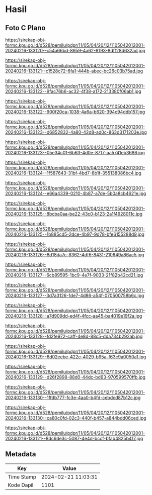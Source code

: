 # Hasil

## Foto C Plano

https://sirekap-obj-formc.kpu.go.id/d528/pemilu/pdpr/11/05/04/20/12/1105042012001-20240216-133120--c54a66bd-8959-4a62-8193-8dff28d632ad.jpg

https://sirekap-obj-formc.kpu.go.id/d528/pemilu/pdpr/11/05/04/20/12/1105042012001-20240216-133121--c1528c72-6fa1-444b-abec-bc26c03b75ad.jpg

https://sirekap-obj-formc.kpu.go.id/d528/pemilu/pdpr/11/05/04/20/12/1105042012001-20240216-133122--9fac76b6-ac32-4f38-a172-213380f06ab1.jpg

https://sirekap-obj-formc.kpu.go.id/d528/pemilu/pdpr/11/05/04/20/12/1105042012001-20240216-133122--900f20ca-1038-4a6a-b620-394c94ddb157.jpg

https://sirekap-obj-formc.kpu.go.id/d528/pemilu/pdpr/11/05/04/20/12/1105042012001-20240216-133123--d6852832-4a80-42d8-ad0c-863d3171203e.jpg

https://sirekap-obj-formc.kpu.go.id/d528/pemilu/pdpr/11/05/04/20/12/1105042012001-20240216-133123--05e34c01-6b63-4d0e-8717-aa5741eb3686.jpg

https://sirekap-obj-formc.kpu.go.id/d528/pemilu/pdpr/11/05/04/20/12/1105042012001-20240216-133124--1f587643-31bf-4bd7-8b1f-355138086bc4.jpg

https://sirekap-obj-formc.kpu.go.id/d528/pemilu/pdpr/11/05/04/20/12/1105042012001-20240216-133124--e66a4339-0210-4b87-a7de-5b0a8cb4621e.jpg

https://sirekap-obj-formc.kpu.go.id/d528/pemilu/pdpr/11/05/04/20/12/1105042012001-20240216-133125--8bcba0aa-be22-43c0-b123-2a1f4928011c.jpg

https://sirekap-obj-formc.kpu.go.id/d528/pemilu/pdpr/11/05/04/20/12/1105042012001-20240216-133125--1b885cd5-2dce-4b97-9d78-bfe6155288d9.jpg

https://sirekap-obj-formc.kpu.go.id/d528/pemilu/pdpr/11/05/04/20/12/1105042012001-20240216-133126--8d18da7c-8362-4df6-8431-210649a86ac5.jpg

https://sirekap-obj-formc.kpu.go.id/d528/pemilu/pdpr/11/05/04/20/12/1105042012001-20240216-133127--6cb89595-1bc9-4e7f-9033-21f82b42cd21.jpg

https://sirekap-obj-formc.kpu.go.id/d528/pemilu/pdpr/11/05/04/20/12/1105042012001-20240216-133127--3d7a3126-1de7-4d86-a54f-070500758b6c.jpg

https://sirekap-obj-formc.kpu.go.id/d528/pemilu/pdpr/11/05/04/20/12/1105042012001-20240216-133128--a7d909dd-ed4f-4fcc-aa45-ba4019e19f2a.jpg

https://sirekap-obj-formc.kpu.go.id/d528/pemilu/pdpr/11/05/04/20/12/1105042012001-20240216-133128--fd2fe972-caff-4e8d-88c5-dda734b292ab.jpg

https://sirekap-obj-formc.kpu.go.id/d528/pemilu/pdpr/11/05/04/20/12/1105042012001-20240216-133129--6d02eebe-422e-4029-b95a-f63c9a0050a1.jpg

https://sirekap-obj-formc.kpu.go.id/d528/pemilu/pdpr/11/05/04/20/12/1105042012001-20240216-133129--d26f2898-88d0-44dc-bd63-970599570ffb.jpg

https://sirekap-obj-formc.kpu.go.id/d528/pemilu/pdpr/11/05/04/20/12/1105042012001-20240216-133130--1ffdb777-fc3e-4aa0-b4fd-cebdcd87b12c.jpg

https://sirekap-obj-formc.kpu.go.id/d528/pemilu/pdpr/11/05/04/20/12/1105042012001-20240216-133130--ca80c0fd-02c3-440f-b457-a844bdd06ced.jpg

https://sirekap-obj-formc.kpu.go.id/d528/pemilu/pdpr/11/05/04/20/12/1105042012001-20240216-133121--8dc6de3c-5087-4e4d-bccf-bfab4825b417.jpg


## Metadata

| Key        | Value               |
| ---------- | ------------------- |
| Time Stamp | 2024-02-21 11:03:31 |
| Kode Dapil | 1101                |



